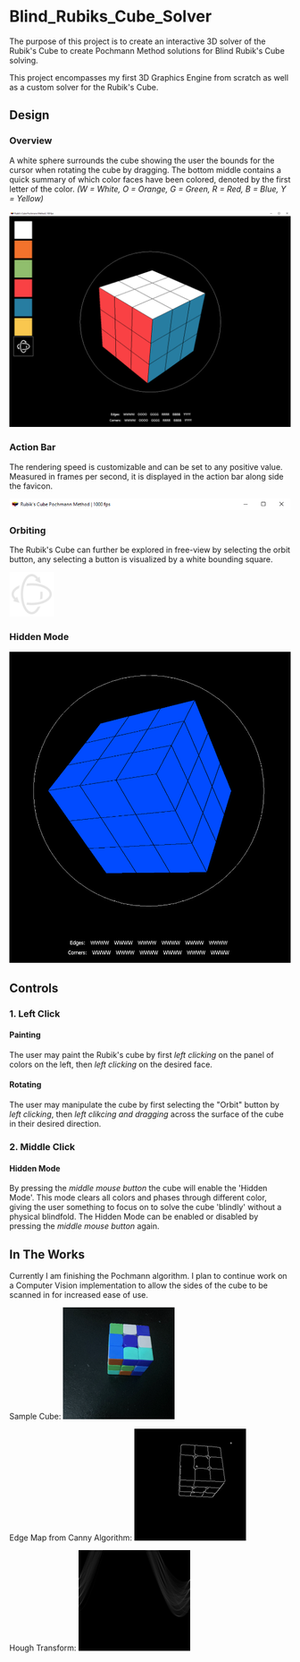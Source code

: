 # Blind_Rubiks_Cube_Solver

The purpose of this project is to create an interactive 3D solver of the Rubik's Cube to create Pochmann Method solutions for Blind Rubik's Cube solving.

This project encompasses my first 3D Graphics Engine from scratch as well as a custom solver for the Rubik's Cube.

## Design

### Overview

A white sphere surrounds the cube showing the user the bounds for the cursor when rotating the cube by dragging.
The bottom middle contains a quick summary of which color faces have been colored, denoted by the first letter of the color.
*(W = White, O = Orange, G = Green, R = Red, B = Blue, Y = Yellow)*

![image](imgs/progress_snapshot2.png)

### Action Bar
The rendering speed is customizable and can be set to any positive value. Measured in frames per second, it is displayed in the action bar along side the favicon.

![image](imgs/action_bar.png)

### Orbiting
The Rubik's Cube can further be explored in free-view by selecting the orbit button, any selecting a button is visualized by a white bounding square.

![image](imgs/orbit.png)

### Hidden Mode

![image](imgs/hidden_mode.png)

## Controls

### 1. Left Click
#### Painting
The user may paint the Rubik's cube by first *left clicking* on the panel of colors on the left, then *left clicking* on the desired face.
#### Rotating
The user may manipulate the cube by first selecting the "Orbit" button by *left clicking*, then *left clikcing and dragging* across the surface of the cube in their desired direction.
### 2. Middle Click
#### Hidden Mode
By pressing the *middle mouse button* the cube will enable the 'Hidden Mode'. This mode clears all colors and phases through different color, giving the user something to focus on to solve the cube 'blindly' without a physical blindfold.
The Hidden Mode can be enabled or disabled by pressing the *middle mouse button* again.

## In The Works
Currently I am finishing the Pochmann algorithm. I plan to continue work on a Computer Vision implementation to allow the sides of the cube to be scanned in for increased ease of use.

Sample Cube: ![image](ComputerVision/imgs/Cube_Image.png)

Edge Map from Canny Algorithm: ![image](ComputerVision/imgs/Canny_Edge_Map.png)

Hough Transform: ![image](ComputerVision/imgs/Hough_Transform.png)
